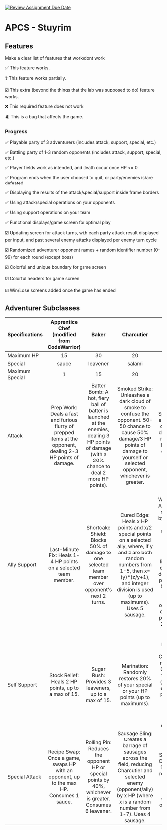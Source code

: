 [![Review Assignment Due Date](https://classroom.github.com/assets/deadline-readme-button-22041afd0340ce965d47ae6ef1cefeee28c7c493a6346c4f15d667ab976d596c.svg)](https://classroom.github.com/a/KprAwj1n)
# APCS - Stuyrim

## Features

Make a clear list of features that work/dont work

:white_check_mark: This feature works.

:question: This feature works partially.

:ballot_box_with_check: This extra (beyond the things that the lab was supposed to do) feature works.

:x: This required feature does not work.

:beetle: This is a bug that affects the game.

### Progress

:white_check_mark: Playable party of 3 adventurers (includes attack, support, special, etc.)

:white_check_mark: Battling party of 1-3 random opponents (includes attack, support, special, etc.)

:white_check_mark: Player fields work as intended, and death occur once HP <= 0

:white_check_mark: Program ends when the user choosed to quit, or party/enemies is/are defeated

:white_check_mark: Displaying the results of the attack/special/support inside frame borders

:white_check_mark: Using attack/special operations on your opponents

:white_check_mark: Using support operations on your team

:white_check_mark: Functional displays/game screen for optimal play

:ballot_box_with_check: Updating screen for attack turns, with each party attack result displayed per input, and past several enemy attacks displayed per enemy turn cycle

:ballot_box_with_check: Randomized adventurer opponent names + random identifier number (0-99) for each round (except boss)

:ballot_box_with_check: Colorful and unique boundary for game screen

:ballot_box_with_check: Colorful headers for game screen

:ballot_box_with_check: Win/Lose screens added once the game has ended
## Adventurer Subclasses

| Specifications | Apprentice Chef (modified from CodeWarrior) |   Baker  | Charcutier | Boss  |
| :------------------- | :----------: | :----------: | :----------: | :--------: |
| Maximum HP             | 15      | 30       | 20| 40 |
| Special            | sauce      | leavener     | salami |  salt |
| Maximum Special | 1 | 15 | 20 | 25|
| Attack               | Prep Work: Deals a fast and furious flurry of prepped items at the opponent, dealing 2-3 HP points of damage. | Batter Bomb: A hot, fiery ball of batter is launched at the enemies, dealing 3 HP points of damage (with a 20% chance to deal 2 more HP points). | Smoked Strike: Unleashes a dark cloud of smoke to confuse the opponent. 50-50 chance to cause 50% damage/3 HP points of damage to yourself or selected opponent, whichever is greater. | Hot Oil Spill: Deals a total loss of 10 HP, distributed randomly between enemies and the party. |
| Ally Support | Last-Minute Fix: Heals 1-4 HP points on a selected team member. | Shortcake Shield: Blocks 50% of damage to one selected team member over opponent's next 2 turns. | Cured Edge: Heals x HP points and x/2 special points on a selected ally, where, if y and z are both random numbers from 1-5, then x=(y)*(z/y+1), and integer division is used (up to maximums). Uses 5 sausage.| Beef Wellington: Ally food is reviewed by Gordon. For enemies, 50-50 chance that Gordon likes their dish. If he does, 5 HP points and 5 special are gained; otherwise, only 2 HP points and 2 special are gained.|
| Self Support | Stock Relief: Heals 2 HP points, up to a max of 15. | Sugar Rush: Provides 3 leaveners, up to a max of 15. | Marination: Randomly restores 20% of your special or your HP points (up to maximums). | Michelin Star: Celebrities reviewing Gordon's food will gift 7 salt and 5 HP points, or give nothing (each 50/50 chance).|
| Special Attack | Recipe Swap: Once a game, swaps HP with an opponent, up to the max HP. Consumes 1 sauce. | Rolling Pin: Reduces the opponent HP or special points by 40%, whichever is greater. Consumes 6 leavener. | Sausage Sling: Creates a barrage of sausages across the field, reducing Charcutier and selected enemy (opponent/ally) by x HP (where x is a random number from 1-7). Uses 4 sausage. | Idiot Sandwich: Consumes 12 salt to remove all special points from selected opponent. |
